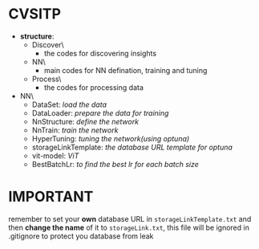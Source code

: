 # CVSITP
- **structure**:
  - Discover\
    - the codes for discovering insights
  - NN\
    - main codes for NN defination, training and tuning
  - Process\
    - the codes for processing data
- NN\
  - DataSet: *load the data*
  - DataLoader: *prepare the data for training*
  - NnStructure: *define the network*
  - NnTrain: *train the network*
  - HyperTuning: *tuning the network(using optuna)*
  - storageLinkTemplate: *the database URL template for optuna*
  - vit-model: *ViT*
  - BestBatchLr: *to find the best lr for each batch size*

# IMPORTANT
remember to set your **own** database URL in `storageLinkTemplate.txt` and then **change the name** of it to `storageLink.txt`, this file will be ignored in .gitignore to protect you database from leak